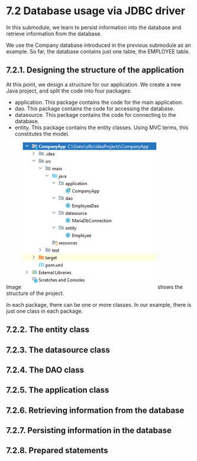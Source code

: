 
# 7.2 Database usage via JDBC driver

In this submodule, we learn to persist information
into the database and retrieve information from the database.

We use the Company database introduced in the previous submodule as an example. So far, the database contains
just one table, the EMPLOYEE table.


## 7.2.1. Designing the structure of the application

At this point, we design a structure for our application. We create a new Java project, and split the code into four
packages:
- application. This package contains the code for the main application.
- dao. This package contains the code for accessing the database.
- datasource. This package contains the code for connecting to the database.
- entity. This package contains the entity classes. Using MVC terms, this constitutes the model.

Image ![Structure of a database project](images/Structure_of_project.PNG)
shows the structure of the project.

In each package, there can be one or more classes. In our example, there is just one class in each package.

## 7.2.2. The entity class

## 7.2.3. The datasource class

## 7.2.4. The DAO class

## 7.2.5. The application class


## 7.2.6. Retrieving information from the database

## 7.2.7. Persisting information in the database

## 7.2.8. Prepared statements






